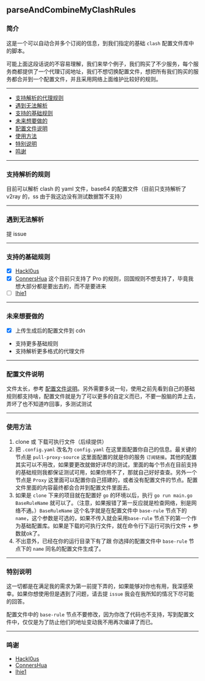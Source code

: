 ## parseAndCombineMyClashRules

### 简介

这是一个可以自动合并多个订阅的信息，到我们指定的基础 `clash` 配置文件库中的脚本。

可能上面这段话说的不容易理解，我们来举个例子，我们购买了不少服务，每个服务商都提供了一个代理订阅地址，我们不想切换配置文件，想把所有我们购买的服务都合并到一个配置文件，并且采用网络上面维护比较好的规则。



---
* [支持解析的代理规则](#支持解析的代理规则)
* [遇到无法解析](#遇到无法解析)
* [支持的基础规则](#支持的基础规则)
* [未来想要做的](#未来想要做的)
* [配置文件说明](#配置文件说明)
* [使用方法](#使用方法)
* [特别说明](#特别说明)
* [鸣谢](#鸣谢)

---

### 支持解析的规则

目前可以解析 clash 的 yaml 文件，base64 的配置文件（目前只支持解析了 v2ray 的，ss 由于我这边没有测试数据暂不支持）

---

### 遇到无法解析

提 issue

---

### 支持的基础规则
- [x] [Hackl0us](https://github.com/Hackl0us/SS-Rule-Snippet)
- [x] [ConnersHua](https://github.com/ConnersHua/Profiles) 这个目前只支持了 Pro 的规则，回国规则不想支持了，毕竟我想大部分都是要出去的，而不是要进来
- [ ] [lhie1](https://github.com/lhie1/Rules)

---

### 未来想要做的

- [x] 上传生成后的配置文件到 cdn
- 支持更多基础规则
- 支持解析更多格式的代理文件

---

### 配置文件说明

文件太长，参考 [配置文件说明](.config.yaml)。另外需要多说一句，使用之前先看到自己的基础规则都支持啥，配置文件就是为了可以更多的自定义而已，不要一股脑的弄上去，弄坏了也不知道咋回事，多测试测试

---

### 使用方法

1. clone 或 下载可执行文件（后续提供）
2. 把 `.config.yaml` 改名为 `config.yaml` 在这里面配置你自己的信息。最关键的节点是 `pull-proxy-source` 这里面配置的就是你的服务 `订阅链接`。其他的配置其实可以不用改，如果要更改就做好详尽的测试，里面的每个节点在目前支持的基础规则我都保证测试可用，如果你用不了，那就自己好好查查。另外一个节点是 `Proxy` 这里面可以配置你自己搭建的，或者没有配置文件的节点。配置文件里面的内容最终都会合并到配置文件里面去。
3. 如果是 `clone` 下来的项目就在配置好 `go` 的环境以后，执行 `go run main.go BaseRuleName` 就可以了。（注意，如果报错了第一反应就是检查网络，别是网络不通。）`BaseRuleName` 这个名字就是在配置文件中 `base-rule` 节点下的 `name`，这个参数是可选的，如果不传入就会采用`base-rule` 节点下的第一个作为基础配置库。如果是下载的可执行文件，就在命令行下运行可执行文件 + 参数就ok了。
4. 不出意外，已经在你的运行目录下有了跟 你选择的配置文件中 `base-rule` 节点下的 `name` 同名的配置文件生成了。

---

### 特别说明

这一切都是在满足我的需求为第一前提下弄的，如果能够对你也有用，我深感荣幸。如果你想使用但是遇到了问题，请去提 `issue` 我会在我所知的情况下尽可能的回答。

配置文件中的 `base-rule` 节点不要修改，因为你改了代码也不支持，写到配置文件中，仅仅是为了防止他们的地址变动我不用再次编译了而已。 

---

### 鸣谢

- [Hackl0us](https://github.com/Hackl0us)
- [ConnersHua](https://github.com/ConnersHua)
- [lhie1](https://github.com/lhie1)

